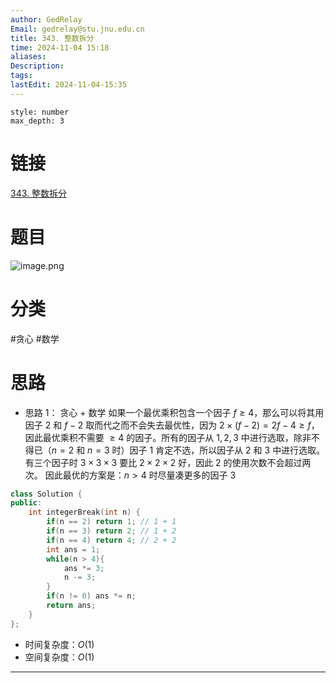 ```yaml
---
author: GedRelay
Email: gedrelay@stu.jnu.edu.cn
title: 343. 整数拆分
time: 2024-11-04 15:18
aliases: 
Description: 
tags: 
lastEdit: 2024-11-04-15:35
---
```


```toc
style: number
max_depth: 3
```

# 链接
[343. 整数拆分](https://leetcode.cn/problems/integer-break/) 

# 题目
![image.png](https://ged-pic-bed.oss-cn-guangzhou.aliyuncs.com/img/202411041518270.png)


# 分类
#贪心 #数学 

# 思路
- 思路 1：
贪心 + 数学
如果一个最优乘积包含一个因子 ${f\geq 4 }$，那么可以将其用因子 ${2 }$ 和 ${f-2 }$ 取而代之而不会失去最优性，因为 ${2\times \left( f-2 \right) =2f-4\geq f }$，因此最优乘积不需要 ${\geq 4 }$ 的因子。所有的因子从 ${1,2,3 }$ 中进行选取，除非不得已（${n=2 }$ 和 ${n=3 }$ 时）因子 ${1 }$ 肯定不选，所以因子从 ${2 }$ 和 ${3 }$ 中进行选取。有三个因子时 ${3\times 3\times 3 }$ 要比 ${2\times 2\times 2 }$ 好，因此 ${2 }$ 的使用次数不会超过两次。
因此最优的方案是：${n>4 }$ 时尽量凑更多的因子 ${3 }$ 

```cpp
class Solution {
public:
    int integerBreak(int n) {
        if(n == 2) return 1; // 1 + 1
        if(n == 3) return 2; // 1 + 2
        if(n == 4) return 4; // 2 + 2
        int ans = 1;
        while(n > 4){
            ans *= 3;
            n -= 3;
        }
        if(n != 0) ans *= n;
        return ans;
    }
};
```


- 时间复杂度：${O\left( 1 \right)  }$ 
- 空间复杂度：${O\left( 1 \right)  }$ 


---

